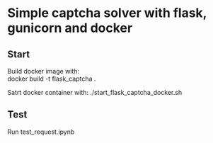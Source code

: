 # Simple captcha solver with flask, gunicorn and docker
## Start  
Build docker image with:  
	docker build -t flask_captcha .
  
Satrt docker container with:
	./start_flask_captcha_docker.sh  

## Test  
Run test_request.ipynb

